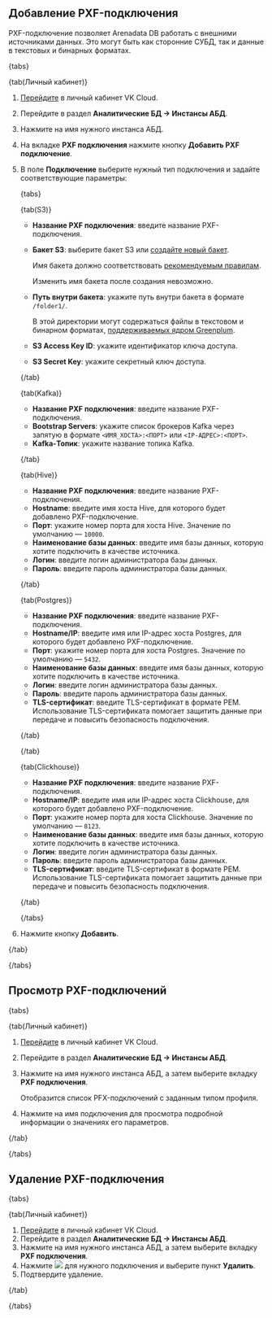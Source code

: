 ## Добавление PXF-подключения

PXF-подключение позволяет Arenadata DB работать с внешними источниками данных. Это могут быть как сторонние СУБД, так и данные в текстовых и бинарных форматах.

{tabs}

{tab(Личный кабинет)}

1. [Перейдите](https://msk.cloud.vk.com/app/) в личный кабинет VK Cloud.
1. Перейдите в раздел **Аналитические БД → Инстансы АБД**.
1. Нажмите на имя нужного инстанса АБД.
1. На вкладке **PXF подключения** нажмите кнопку **Добавить PXF подключение**.
1. В поле **Подключение** выберите нужный тип подключения и задайте соответствующие параметры:

    {tabs}
    
    {tab(S3)}
        
    - **Название PXF подключения**: введите название PXF-подключения.
    - **Бакет S3**: выберите бакет S3 или [создайте новый бакет](/ru/storage/s3/instructions/buckets/create-bucket).

        Имя бакета должно соответствовать [рекомендуемым правилам](ru/storage/s3/concepts/about#bucket_naming).

        Изменить имя бакета после создания невозможно.

    - **Путь внутри бакета**: укажите путь внутри бакета в формате `/folder1/`.

        В этой директории могут содержаться файлы в текстовом и бинарном форматах, [поддерживаемых ядром Greenplum](https://techdocs.broadcom.com/us/en/vmware-tanzu/data-solutions/tanzu-greenplum-platform-extension-framework/7-0-0/gp-pxf/nfs_pxf.html).

    - **S3 Access Key ID**: укажите идентификатор ключа доступа.
    - **S3 Secret Key**: укажите секретный ключ доступа.

    {/tab}
    
    {tab(Kafka)}
    
    - **Название PXF подключения**: введите название PXF-подключения.
    - **Bootstrap Servers**: укажите список брокеров Kafka через запятую в формате `<ИМЯ_ХОСТА>:<ПОРТ>` или `<IP-АДРЕС>:<ПОРТ>`.
    - **Kafka-Топик**: укажите название топика Kafka.

    {/tab}
    
    {tab(Hive)}
    
    - **Название PXF подключения**: введите название PXF-подключения.
    - **Hostname**: введите имя хоста Hive, для которого будет добавлено PXF-подключение.
    - **Порт**: укажите номер порта для хоста Hive. Значение по умолчанию — `10000`.
    - **Наименование базы данных**: введите имя базы данных, которую хотите подключить в качестве источника.
    - **Логин**: введите логин администратора базы данных.
    - **Пароль**: введите пароль администратора базы данных.

    {/tab}
    
    {tab(Postgres)}
    
    - **Название PXF подключения**: введите название PXF-подключения.
    - **Hostname/IP**: введите имя или IP-адрес хоста Postgres, для которого будет добавлено PXF-подключение.
    - **Порт**: укажите номер порта для хоста Postgres. Значение по умолчанию — `5432`.
    - **Наименование базы данных**: введите имя базы данных, которую хотите подключить в качестве источника.
    - **Логин**: введите логин администратора базы данных.
    - **Пароль**: введите пароль администратора базы данных.
    - **TLS-сертификат**: введите TLS-сертификат в формате PEM. Использование TLS-сертификата помогает защитить данные при передаче и повысить безопасность подключения.

    {/tab}

    {/tab}
    
    {tab(Clickhouse)}
    
    - **Название PXF подключения**: введите название PXF-подключения.
    - **Hostname/IP**: введите имя или IP-адрес хоста Clickhouse, для которого будет добавлено PXF-подключение.
    - **Порт**: укажите номер порта для хоста Clickhouse. Значение по умолчанию — `8123`.
    - **Наименование базы данных**: введите имя базы данных, которую хотите подключить в качестве источника.
    - **Логин**: введите логин администратора базы данных.
    - **Пароль**: введите пароль администратора базы данных.
    - **TLS-сертификат**: введите TLS-сертификат в формате PEM. Использование TLS-сертификата помогает защитить данные при передаче и повысить безопасность подключения.

    {/tab}
    
    {/tabs}

1. Нажмите кнопку **Добавить**.

{/tab}

{/tabs}

## Просмотр PXF-подключений

{tabs}

{tab(Личный кабинет)}

1. [Перейдите](https://msk.cloud.vk.com/app/) в личный кабинет VK Cloud.
1. Перейдите в раздел **Аналитические БД → Инстансы АБД**.
1. Нажмите на имя нужного инстанса АБД, а затем выберите вкладку **PXF подключения**.

    Отобразится список PFX-подключений с заданным типом профиля.

1. Нажмите на имя подключения для просмотра подробной информации о значениях его параметров.

{/tab}

{/tabs}

## Удаление PXF-подключения

{tabs}

{tab(Личный кабинет)}

1. [Перейдите](https://msk.cloud.vk.com/app/) в личный кабинет VK Cloud.
1. Перейдите в раздел **Аналитические БД → Инстансы АБД**.
1. Нажмите на имя нужного инстанса АБД, а затем выберите вкладку **PXF подключения**.
1. Нажмите ![ ](/ru/assets/more-icon.svg "inline") для нужного подключения и выберите пункт **Удалить**.
1. Подтвердите удаление.

{/tab}

{/tabs}